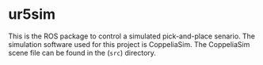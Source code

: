 # ur5sim
<!-- ABOUT THE PROJECT -->
This is the ROS package to control a simulated pick-and-place senario. The simulation software used for this project is CoppeliaSim. 
The CoppeliaSim scene file can be found in the (`src`) directory.

